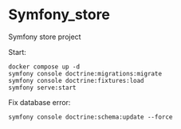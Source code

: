 # Symfony_store
Symfony store project

Start:
```
docker compose up -d
symfony console doctrine:migrations:migrate
symfony console doctrine:fixtures:load
symfony serve:start

```


Fix database error:
```
symfony console doctrine:schema:update --force 
```

